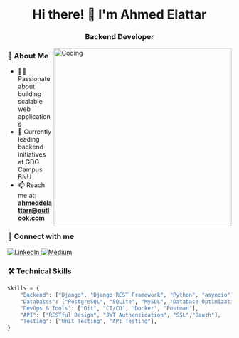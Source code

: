 <h1 align="center">Hi there! 👋 I'm Ahmed Elattar</h1>
<h3 align="center">Backend Developer </h3>

<img align="right" alt="Coding" width="400" src="https://media.giphy.com/media/JqmupuTVZYaQX5s094/giphy.gif?cid=ecf05e470ee75w7ojsei419duhuyr38y8rgi05zh2sv84luo&ep=v1_gifs_search&rid=giphy.gif&ct=g">

### 💫 About Me

- 👨‍💻 Passionate about building scalable web applications
- 🌱 Currently leading backend initiatives at GDG Campus BNU
- 📫 Reach me at: **ahmeddelattarr@outlook.com**
### 🤝 Connect with me
<p align="left">
  <a href="https://www.linkedin.com/in/ahmedelattar-tr/" target="_blank">
    <img src="https://img.shields.io/badge/LinkedIn-0077B5?style=for-the-badge&logo=linkedin&logoColor=white" alt="LinkedIn" />
  </a>
  <a href="https://medium.com/@mishtrtrrr" target="_blank">
    <img src="https://img.shields.io/badge/Medium-12100E?style=for-the-badge&logo=medium&logoColor=white" alt="Medium" />
  </a>
</p>

### 🛠️ Technical Skills

```python
skills = {
    "Backend": ["Django", "Django REST Framework", "Python", "asyncio"],
    "Databases": ["PostgreSQL", "SQLite", "MySQL", "Database Optimization"],
    "DevOps & Tools": ["Git", "CI/CD", "Docker", "Postman"],
    "API": ["RESTful Design", "JWT Authentication", "SSL","Oauth"],
    "Testing": ["Unit Testing", "API Testing"],
}
```
